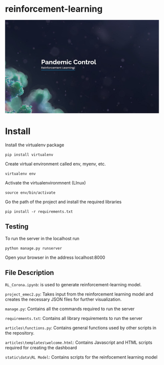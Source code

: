 # reinforcement-learning

<a href="dds-pandemic-control.com">
<img  src="/static/assets/img/capture.JPG" alt="My cool logo"/>
</a>

Install
========

Install the virtualenv package

`pip install virtualenv`

Create virtual environment called env, myenv, etc. 

`virtualenv env`

Activate the virtualenvironmnent (LInux)

`source env/bin/activate`

Go the path of the project and install the required libraries 

`pip install -r requirements.txt`

Testing
-----------------
To run the server in the localhost run 

`python manage.py runserver`

Open your browser in the address localhost:8000 


File Description
-----------------
`RL_Corona.ipynb`: is used to generate reinforcement-learning model.

`project_emec2.py`: Takes input from the reinforcement learning model and creates the necessary JSON files for further visualization.

`manage.py`: Contains all the commands required to run the server

`requirements.txt`: Contains all library requirements to run the server

`articles\functions.py`: Contains general functions used by other scripts in the repository.

`articles\templates\welcome.html`: Contains Javascript and HTML scripts required for creating the dashboard

`static\data\RL Model`: Contains scripts for the reinfocement learning model
